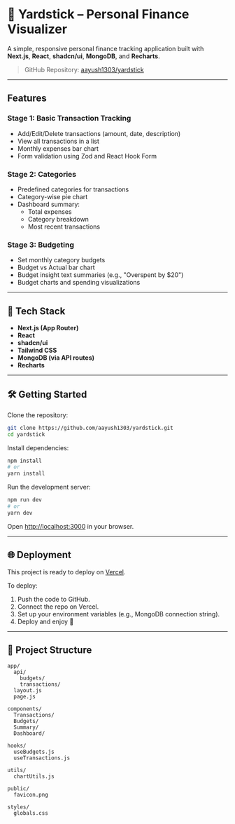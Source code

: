
# 💸 Yardstick – Personal Finance Visualizer

A simple, responsive personal finance tracking application built with **Next.js**, **React**, **shadcn/ui**, **MongoDB**, and **Recharts**.

> GitHub Repository: [aayush1303/yardstick](https://github.com/aayush1303/yardstick.git)

---

## Features

###  Stage 1: Basic Transaction Tracking
- Add/Edit/Delete transactions (amount, date, description)
- View all transactions in a list
- Monthly expenses bar chart
- Form validation using Zod and React Hook Form

###  Stage 2: Categories
- Predefined categories for transactions
- Category-wise pie chart
- Dashboard summary:
  - Total expenses
  - Category breakdown
  - Most recent transactions

###  Stage 3: Budgeting
- Set monthly category budgets
- Budget vs Actual bar chart
- Budget insight text summaries (e.g., "Overspent by $20")
- Budget charts and spending visualizations

---

## 🧱 Tech Stack

- **Next.js (App Router)**
- **React**
- **shadcn/ui**
- **Tailwind CSS**
- **MongoDB (via API routes)**
- **Recharts**

---

## 🛠️ Getting Started

Clone the repository:

```bash
git clone https://github.com/aayush1303/yardstick.git
cd yardstick
```

Install dependencies:

```bash
npm install
# or
yarn install
```

Run the development server:

```bash
npm run dev
# or
yarn dev
```

Open [http://localhost:3000](http://localhost:3000) in your browser.

---

## 🌐 Deployment

This project is ready to deploy on [Vercel](https://vercel.com).

To deploy:
1. Push the code to GitHub.
2. Connect the repo on Vercel.
3. Set up your environment variables (e.g., MongoDB connection string).
4. Deploy and enjoy 🎉

---

## 📁 Project Structure

```
app/
  api/
    budgets/
    transactions/
  layout.js
  page.js

components/
  Transactions/
  Budgets/
  Summary/
  Dashboard/

hooks/
  useBudgets.js
  useTransactions.js

utils/
  chartUtils.js

public/
  favicon.png

styles/
  globals.css
```

